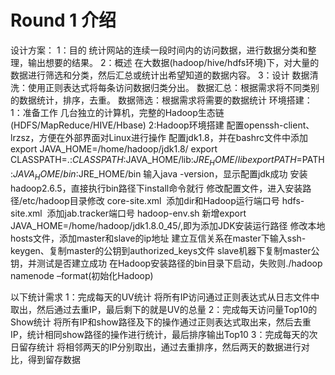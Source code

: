 # Round 1 介绍
设计方案：
1：目的
统计网站的连续一段时间内的访问数据，进行数据分类和整理，输出想要的结果。
2：概述
在大数据(hadoop/hive/hdfs环境)下，对大量的数据进行筛选和分类，然后汇总或统计出希望知道的数据内容。
3：设计
数据清洗：使用正则表达式将每条访问数据归类分出。
数据汇总：根据需求将不同类别的数据统计，排序，去重。
数据筛选：根据需求将需要的数据统计
环境搭建：
1：准备工作
几台独立的计算机，完整的Hadoop生态链(HDFS/MapReduce/HIVE/Hbase)
2:Hadoop环境搭建
配置openssh-client、lrzsz，方便在外部界面对Linux进行操作
配置jdk1.8，并在bashrc文件中添加
  export JAVA_HOME=/home/hadoop/jdk1.8/
  export CLASSPATH=.:$CLASSPATH:$JAVA_HOME/lib:$JRE_HOME/lib
  export PATH=$PATH:$JAVA_HOME/bin:$JRE_HOME/bin
输入java -version，显示配置jdk成功
安装hadoop2.6.5，直接执行bin路径下install命令就行
修改配置文件，进入安装路径/etc/hadoop目录修改
  core-site.xml  添加dir和Hadoop运行端口号
  hdfs-site.xml  添加jab.tracker端口号
  hadoop-env.sh  新增export JAVA_HOME=/home/hadoop/jdk1.8.0_45/,即为添加JDK安装运行路径
修改本地hosts文件，添加master和slave的ip地址
建立互信关系在master下输入ssh-keygen、复制master的公钥到authorized_keys文件
slave机器下复制master公钥，并测试是否建立成功
在Hadoop安装路径的bin目录下启动，失败则./hadoop namenode –format(初始化Hadoop)





以下统计需求
1：完成每天的UV统计
将所有IP访问通过正则表达式从日志文件中取出，然后通过去重IP，最后剩下的就是UV的总量
2：完成每天访问量Top10的Show统计
将所有IP和show路径及下的操作通过正则表达式取出来，然后去重IP，统计相同show路径的操作进行统计，最后排序输出Top10
3：完成每天的次日留存统计
将相邻两天的IP分别取出，通过去重排序，然后两天的数据进行对比，得到留存数据
